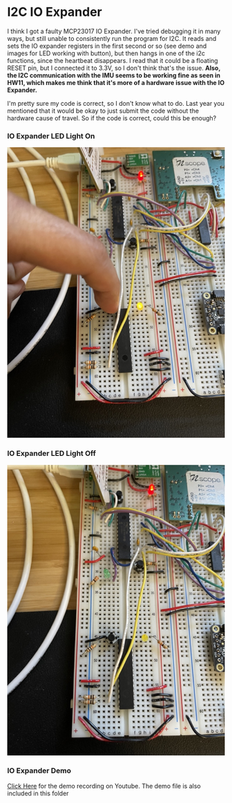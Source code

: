 # I2C IO Expander

I think I got a faulty MCP23017 IO Expander. I've tried debugging it in many ways, but still unable to consistently run the program for I2C. 
It reads and sets the IO expander registers in the first second or so (see demo and images for LED working with button), but then hangs in one of the i2c functions, 
since the heartbeat disappears. I read that it could be a floating RESET pin, but I connected it to 3.3V, so I don't think that's the issue. **Also, the I2C communication with the IMU seems to be working fine as seen in HW11, which makes me think that it's more of a hardware issue with the IO Expander.** 

I'm pretty sure my code is correct, so I don't know what to do. Last year you mentioned that it would be okay to just submit the code 
without the hardware cause of travel. So if the code is correct, could this be enough? 

### IO Expander LED Light On
![Yellow LED is ON when IO Expander Button is Pressed](https://github.com/mmamyrov/ME433/blob/master/HW8/i2c%20Circuit%20On.jpeg)

### IO Expander LED Light Off
![Yellow led is off when io expander button is not pressed](https://github.com/mmamyrov/ME433/blob/master/HW8/i2c%20Circuit%20Off.jpeg)

### IO Expander Demo
[Click Here](https://youtube.com/shorts/wFuQEU7iYzI?feature=share) for the demo recording on Youtube. The demo file is also included in this folder
